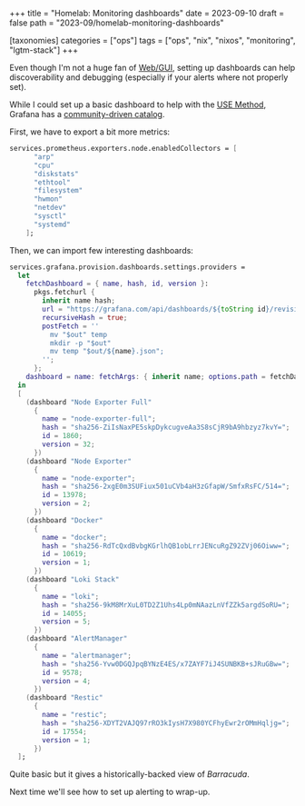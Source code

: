 +++
title = "Homelab: Monitoring dashboards"
date = 2023-09-10
draft = false
path = "2023-09/homelab-monitoring-dashboards"

[taxonomies]
categories = ["ops"]
tags = ["ops", "nix", "nixos", "monitoring", "lgtm-stack"]
+++

Even though I'm not a huge fan of [Web/GUI](@/blog/2023-09-06_homelab-monitoring-introduction.md),
setting up dashboards can help discoverability and debugging (especially if your alerts where not properly set).

While I could set up a basic dashboard to help with the [USE Method](https://www.brendangregg.com/usemethod.html),
Grafana has a [community-driven catalog](https://grafana.com/grafana/dashboards/).

First, we have to export a bit more metrics:

```nix
services.prometheus.exporters.node.enabledCollectors = [
      "arp"
      "cpu"
      "diskstats"
      "ethtool"
      "filesystem"
      "hwmon"
      "netdev"
      "sysctl"
      "systemd"
    ];
```

Then, we can import few interesting dashboards:

```nix
services.grafana.provision.dashboards.settings.providers =
  let
    fetchDashboard = { name, hash, id, version }:
      pkgs.fetchurl {
        inherit name hash;
        url = "https://grafana.com/api/dashboards/${toString id}/revisions/${toString version}/download";
        recursiveHash = true;
        postFetch = ''
          mv "$out" temp
          mkdir -p "$out"
          mv temp "$out/${name}.json";
        '';
      };
    dashboard = name: fetchArgs: { inherit name; options.path = fetchDashboard fetchArgs; };
  in
  [
    (dashboard "Node Exporter Full"
      {
        name = "node-exporter-full";
        hash = "sha256-ZiIsNaxPE5skpDykcugveAa3S8sCjR9bA9hbzyz7kvY=";
        id = 1860;
        version = 32;
      })
    (dashboard "Node Exporter"
      {
        name = "node-exporter";
        hash = "sha256-2xgE0m3SUFiux501uCVb4aH3zGfapW/SmfxRsFC/514=";
        id = 13978;
        version = 2;
      })
    (dashboard "Docker"
      {
        name = "docker";
        hash = "sha256-RdTcQxdBvbgKGrlhQB1obLrrJENcuRgZ92ZVj06Oiww=";
        id = 10619;
        version = 1;
      })
    (dashboard "Loki Stack"
      {
        name = "loki";
        hash = "sha256-9kM8MrXuL0TD2Z1Uhs4Lp0mNAazLnVfZZk5argdSoRU=";
        id = 14055;
        version = 5;
      })
    (dashboard "AlertManager"
      {
        name = "alertmanager";
        hash = "sha256-Yvw0DGQJpqBYNzE4ES/x7ZAYF7iJ4SUNBKB+sJRuGBw=";
        id = 9578;
        version = 4;
      })
    (dashboard "Restic"
      {
        name = "restic";
        hash = "sha256-XDYT2VAJQ97rRO3kIysH7X980YCFhyEwr2rOMmHqljg=";
        id = 17554;
        version = 1;
      })
  ];
```

Quite basic but it gives a historically-backed view of _Barracuda_.

Next time we'll see how to set up alerting to wrap-up.
